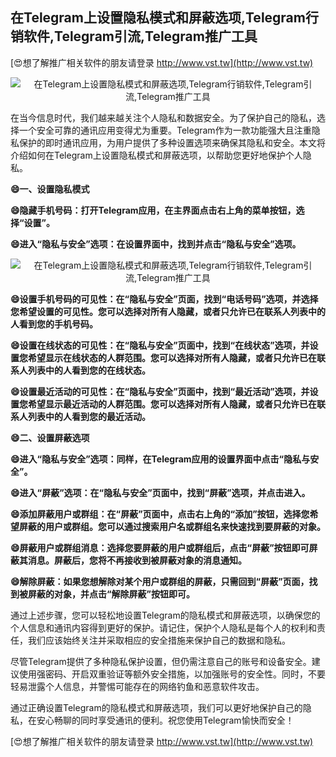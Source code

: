 ## **在Telegram上设置隐私模式和屏蔽选项,Telegram行销软件,Telegram引流,Telegram推广工具**

[😍想了解推广相关软件的朋友请登录 http://www.vst.tw](http://www.vst.tw)

 <center><img src="https://vst.tw/MP4/tuiguang/png/1.png" alt="在Telegram上设置隐私模式和屏蔽选项,Telegram行销软件,Telegram引流,Telegram推广工具"></center>

在当今信息时代，我们越来越关注个人隐私和数据安全。为了保护自己的隐私，选择一个安全可靠的通讯应用变得尤为重要。Telegram作为一款功能强大且注重隐私保护的即时通讯应用，为用户提供了多种设置选项来确保其隐私和安全。本文将介绍如何在Telegram上设置隐私模式和屏蔽选项，以帮助您更好地保护个人隐私。

**😄一、设置隐私模式**

**😄隐藏手机号码：打开Telegram应用，在主界面点击右上角的菜单按钮，选择“设置”。**

**😄进入“隐私与安全”选项：在设置界面中，找到并点击“隐私与安全”选项。**

 <center><img src="https://vst.tw/MP4/tuiguang/png/7.png" alt="在Telegram上设置隐私模式和屏蔽选项,Telegram行销软件,Telegram引流,Telegram推广工具"></center>

**😄设置手机号码的可见性：在“隐私与安全”页面，找到“电话号码”选项，并选择您希望设置的可见性。您可以选择对所有人隐藏，或者只允许已在联系人列表中的人看到您的手机号码。**

**😄设置在线状态的可见性：在“隐私与安全”页面中，找到“在线状态”选项，并设置您希望显示在线状态的人群范围。您可以选择对所有人隐藏，或者只允许已在联系人列表中的人看到您的在线状态。**

**😄设置最近活动的可见性：在“隐私与安全”页面中，找到“最近活动”选项，并设置您希望显示最近活动的人群范围。您可以选择对所有人隐藏，或者只允许已在联系人列表中的人看到您的最近活动。**

**😄二、设置屏蔽选项**

**😄进入“隐私与安全”选项：同样，在Telegram应用的设置界面中点击“隐私与安全”。**

**😄进入“屏蔽”选项：在“隐私与安全”页面中，找到“屏蔽”选项，并点击进入。**

**😄添加屏蔽用户或群组：在“屏蔽”页面中，点击右上角的“添加”按钮，选择您希望屏蔽的用户或群组。您可以通过搜索用户名或群组名来快速找到要屏蔽的对象。**

**😄屏蔽用户或群组消息：选择您要屏蔽的用户或群组后，点击“屏蔽”按钮即可屏蔽其消息。屏蔽后，您将不再接收到被屏蔽对象的消息通知。**

**😄解除屏蔽：如果您想解除对某个用户或群组的屏蔽，只需回到“屏蔽”页面，找到被屏蔽的对象，并点击“解除屏蔽”按钮即可。**

通过上述步骤，您可以轻松地设置Telegram的隐私模式和屏蔽选项，以确保您的个人信息和通讯内容得到更好的保护。请记住，保护个人隐私是每个人的权利和责任，我们应该始终关注并采取相应的安全措施来保护自己的数据和隐私。

尽管Telegram提供了多种隐私保护设置，但仍需注意自己的账号和设备安全。建议使用强密码、开启双重验证等额外安全措施，以加强账号的安全性。同时，不要轻易泄露个人信息，并警惕可能存在的网络钓鱼和恶意软件攻击。

通过正确设置Telegram的隐私模式和屏蔽选项，我们可以更好地保护自己的隐私，在安心畅聊的同时享受通讯的便利。祝您使用Telegram愉快而安全！

[😍想了解推广相关软件的朋友请登录 http://www.vst.tw](http://www.vst.tw)




